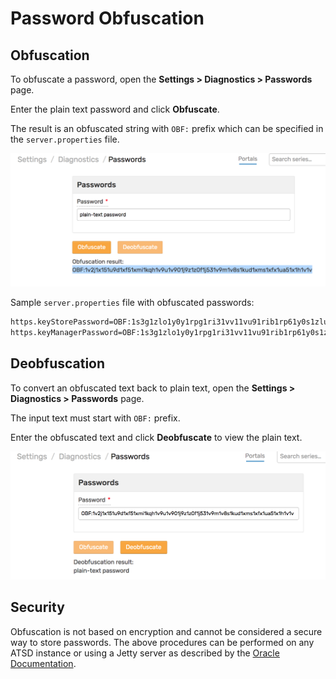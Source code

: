 # Password Obfuscation

## Obfuscation

To obfuscate a password, open the **Settings > Diagnostics > Passwords** page.

Enter the plain text password and click **Obfuscate**.

The result is an obfuscated string with `OBF:` prefix which can be specified in the `server.properties` file.

![](./images/password-obfuscation.png)

Sample `server.properties` file with obfuscated passwords:

```txt
https.keyStorePassword=OBF:1s3g1zlo1y0y1rpg1ri31vv11vu91rib1rp61y0s1zlu1s3m
https.keyManagerPassword=OBF:1s3g1zlo1y0y1rpg1ri31vv11vu91rib1rp61y0s1zlu1s3m
```

## Deobfuscation

To convert an obfuscated text back to plain text, open the **Settings > Diagnostics > Passwords** page.

The input text must start with `OBF:` prefix.

Enter the obfuscated text and click **Deobfuscate** to view the plain text.

![](./images/password-deobfuscation.png)

## Security

Obfuscation is not based on encryption and cannot be considered a secure way to store passwords. The above procedures can be performed on any ATSD instance or using a Jetty server as described by the [Oracle Documentation](https://docs.oracle.com/cd/E35822_01/server.740/es_admin/src/tadm_ssl_jetty_passwords.html).
